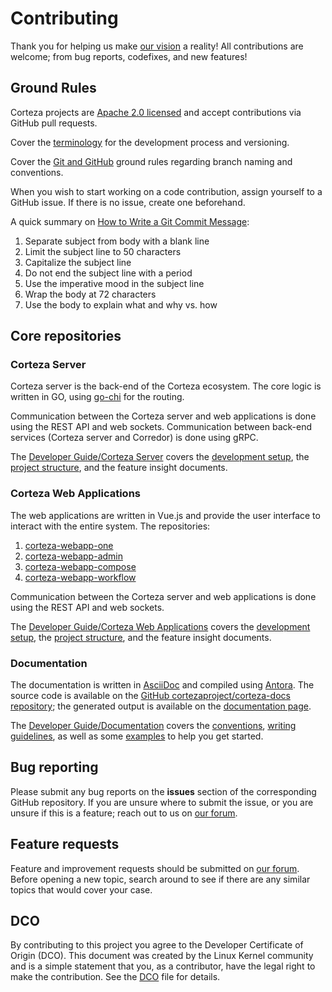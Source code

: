 # Contributing

Thank you for helping us make [our vision](https://cortezaproject.org/about/what-is-corteza/) a reality!
All contributions are welcome; from bug reports, codefixes, and new features!

## Ground Rules

Corteza projects are [Apache 2.0 licensed](LICENSE) and accept contributions via GitHub pull requests.

Cover the [terminology](https://docs.cortezaproject.org/corteza-docs/2021.6/developer-guide/release-cycle/index.html#_terminology) for the development process and versioning.

Cover the [Git and GitHub](https://docs.cortezaproject.org/corteza-docs/2021.6/developer-guide/release-cycle/index.html#_github) ground rules regarding branch naming and conventions.

When you wish to start working on a code contribution, assign yourself to a GitHub issue.
If there is no issue, create one beforehand.

A quick summary on [How to Write a Git Commit Message](https://chris.beams.io/posts/git-commit/):

1. Separate subject from body with a blank line
2. Limit the subject line to 50 characters
3. Capitalize the subject line
4. Do not end the subject line with a period
5. Use the imperative mood in the subject line
6. Wrap the body at 72 characters
7. Use the body to explain what and why vs. how

## Core repositories

### Corteza Server

Corteza server is the back-end of the Corteza ecosystem.
The core logic is written in GO, using [go-chi](https://pkg.go.dev/github.com/go-chi/chi@v3.3.4+incompatible?utm_source=gopls) for the routing.

Communication between the Corteza server and web applications is done using the REST API and web sockets.
Communication between back-end services (Corteza server and Corredor) is done using gRPC.

The [Developer Guide/Corteza Server](https://docs.cortezaproject.org/corteza-docs/2021.6/developer-guide/corteza-server/index.html) covers the [development setup](https://docs.cortezaproject.org/corteza-docs/2021.6/developer-guide/corteza-server/index.html#_development_setup), the [project structure](https://docs.cortezaproject.org/corteza-docs/2021.6/developer-guide/corteza-server/structure.html), and the feature insight documents.


### Corteza Web Applications

The web applications are written in Vue.js and provide the user interface to interact with the entire system.
The repositories:

1. [corteza-webapp-one](https://github.com/cortezaproject/corteza-webapp-one)
2. [corteza-webapp-admin](https://github.com/cortezaproject/corteza-webapp-admin)
3. [corteza-webapp-compose](https://github.com/cortezaproject/corteza-webapp-compose)
4. [corteza-webapp-workflow](https://github.com/cortezaproject/corteza-webapp-workflow)

Communication between the Corteza server and web applications is done using the REST API and web sockets.

The [Developer Guide/Corteza Web Applications](https://docs.cortezaproject.org/corteza-docs/2021.6/developer-guide/web-applications/index.html) covers the [development setup](https://docs.cortezaproject.org/corteza-docs/2021.6/developer-guide/web-applications/index.html#_development_setup), the [project structure](https://docs.cortezaproject.org/corteza-docs/2021.6/developer-guide/web-applications/structure.html), and the feature insight documents.

### Documentation

The documentation is written in [AsciiDoc](https://asciidoc.org/) and compiled using [Antora](https://antora.org/).
The source code is available on the [GitHub cortezaproject/corteza-docs repository](https://github.com/cortezaproject/corteza-docs); the generated output is available on the [documentation page](http://docs.cortezaproject.org/).

The [Developer Guide/Documentation](https://docs.cortezaproject.org/corteza-docs/2021.6/developer-guide/documentation/index.html) covers the [conventions](https://docs.cortezaproject.org/corteza-docs/2021.6/developer-guide/documentation/index.html#_conventions), [writing guidelines](https://docs.cortezaproject.org/corteza-docs/2021.6/developer-guide/documentation/index.html#documentation-writing-guidelines), as well as some [examples](https://docs.cortezaproject.org/corteza-docs/2021.6/developer-guide/documentation/examples/index.html) to help you get started.

## Bug reporting

Please submit any bug reports on the **issues** section of the corresponding GitHub repository.
If you are unsure where to submit the issue, or you are unsure if this is a feature; reach out to us on [our forum](https://forum.cortezaproject.org/).

## Feature requests

Feature and improvement requests should be submitted on [our forum](https://forum.cortezaproject.org/).
Before opening a new topic, search around to see if there are any similar topics that would cover your case.

## DCO

By contributing to this project you agree to the Developer Certificate of Origin (DCO).
This document was created by the Linux Kernel community and is a simple statement that you, as a contributor, have the legal right to make the contribution.
See the [DCO](DCO) file for details.
